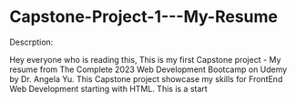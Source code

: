 # Capstone-Project-1---My-Resume

Descrption: 

Hey everyone who is reading this, This is my first Capstone project - My resume from The Complete 2023 Web Development Bootcamp on Udemy by Dr. Angela Yu. This Capstone project showcase my skills for FrontEnd Web Development starting with HTML. This is a start 
